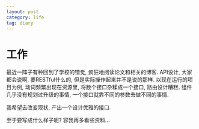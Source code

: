 ```yaml
---
layout: post
category: life
tag: diary
---
```


工作
===


最近一阵子有种回到了学校的错觉, 疯狂地阅读论文和相关的博客.
API设计, 大家都会说啊, 要RESTful什么的, 但是实际操作起来并不是说的那样.
以现在运行的项目为例, 动词频繁出现在资源里, 将数个接口杂糅成一个接口, 路由设计糟糕.
组件几乎没有规划过升级的事情, 一个接口就靠不同的参数去做不同的事情.

我希望去改变现状, 产出一个设计优雅的接口.

至于要写成什么样子呢?
容我再多看些资料...
